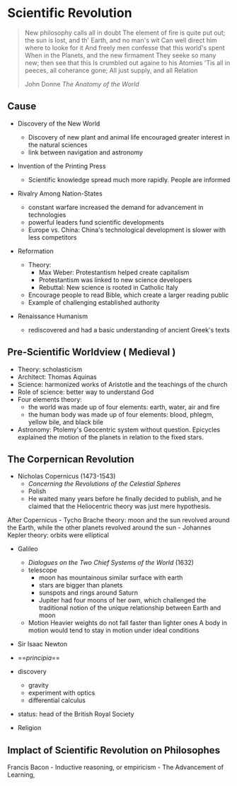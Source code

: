 

# Scientific Revolution

> New philosophy calls all in doubt
> The element of fire is quite put out;
> the sun is lost, and th' Earth, and no man's wit
> Can well direct him where to looke for it
> And freely men confesse that this world's spent
> When in the Planets, and the new firmament
> They seeke so many new; then see that this
> Is crumbled out againe to his Atomies
> 'Tis all in peeces, all coherance gone;
> All just supply, and all Relation
>  
>  John Donne _The Anatomy of the World_
## Cause
  - Discovery of the New World
     - Discovery of new plant and animal life encouraged greater interest in the natural sciences
     - link between navigation and astronomy

   - Invention of the Printing Press
     - Scientific knowledge spread much more rapidly. People are informed
  - Rivalry Among Nation-States
    - constant warfare increased the demand for advancement in technologies
    - powerful leaders fund scientific developments
    - Europe vs. China: China's technological development is slower with less competitors 

  - Reformation
    - Theory:
      - Max Weber: Protestantism helped create capitalism
      - Protestantism was linked to new science developers
      - Rebuttal: New science is rooted in Catholic Italy
    - Encourage people to read Bible, which create a larger reading public
    - Example of challenging established authority

   - Renaissance Humanism
     - rediscovered and had a basic understanding of ancient Greek's texts

## Pre-Scientific Worldview ( Medieval )
    
   - Theory: scholasticism
   - Architect: Thomas Aquinas
   - Science: harmonized works of Aristotle and the teachings of the church
   - Role of science: better way to understand God
   - Four elements theory: 
     - the world was made up of four elements: earth, water, air and fire
     - the human body was made up of four elements: blood, phlegm, yellow bile, and black bile
   - Astronomy: Ptolemy's Geocentric system without question. Epicycles explained the motion of the planets in relation to the fixed stars.

## The Corpernican Revolution

 - Nicholas Copernicus (1473-1543)
   - _Concerning the Revolutions of the Celestial Spheres_
   - Polish
   - He waited many years before he finally decided to publish, and he claimed that the Heliocentric theory was just mere hypothesis.

After Copernicus
    - Tycho Brache
    theory: moon and the sun revolved around the Earth, while the other planets revolved around the sun
    - Johannes Kepler
     theory: orbits were elliptical

 - Galileo
   - _Dialogues on the Two Chief Systems of the World_ (1632)
   - telescope
     - moon has mountainous similar surface with earth
     - stars are bigger than planets
     - sunspots and rings around Saturn
     - Jupiter had four moons of her own, which challenged the traditional notion of the unique relationship between Earth and moon
   - Motion
   Heavier weights do not fall faster than lighter ones
   A body in motion would tend to stay in motion under ideal conditions

 - Sir Isaac Newton
 - ==_principia_==
 - discovery
   -  gravity
   - experiment with optics
   - differential calculus
 - status: head of the British Royal Society
 - Religion

## Implact of Scientific Revolution on Philosophes

  Francis Bacon
    - Inductive reasoning, or empiricism
    - The Advancement of Learning,
  

<!--stackedit_data:
eyJoaXN0b3J5IjpbMTk4NjUyNDc3Niw2NTQ0MjY5NzddfQ==
-->